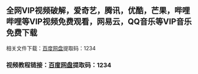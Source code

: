 ## 全网VIP视频破解，爱奇艺，腾讯，优酷，芒果，哔哩哔哩等VIP视频免费观看，网易云，QQ音乐等VIP音乐免费下载
相关文件下载：[百度网盘](https://pan.baidu.com/s/1S0fdemDijFx_Ec1-6Pmr9g)提取码：1234 

### 视频教程链接：[百度网盘](https://pan.baidu.com/s/1aJ5-feeL7LuKoZiuOAK9Jw)提取码：1234
